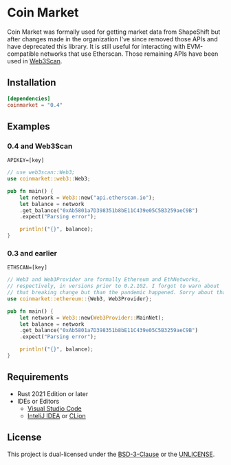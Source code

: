 # Coin Market

Coin Market was formally used for getting market data from ShapeShift but after changes made in the organization I've since removed those APIs and have deprecated this library. It is still useful for interacting with EVM-compatible networks that use Etherscan. Those remaining APIs have been used in [Web3Scan](https://crates.io/crates/web3scan).

## Installation

```toml
[dependencies]
coinmarket = "0.4"
```

## Examples

### 0.4 and Web3Scan

```env
APIKEY=[key]
```

```rust
// use web3scan::Web3;
use coinmarket::web3::Web3;

pub fn main() {
    let network = Web3::new("api.etherscan.io");
    let balance = network
    .get_balance("0xAb5801a7D398351b8bE11C439e05C5B3259aeC9B")
    .expect("Parsing error");

    println!("{}", balance);
}
```

### 0.3 and earlier

```env
ETHSCAN=[key]
```

```rust
// Web3 and Web3Provider are formally Ethereum and EthNetworks, 
// respectively, in versions prior to 0.2.102. I forgot to warn about
// that breaking change but than the pandemic happened. Sorry about that.
use coinmarket::ethereum::{Web3, Web3Provider};

pub fn main() {
    let network = Web3::new(Web3Provider::MainNet);
    let balance = network
    .get_balance("0xAb5801a7D398351b8bE11C439e05C5B3259aeC9B")
    .expect("Parsing error");

    println!("{}", balance);
}
```

## Requirements

- Rust 2021 Edition or later
- IDEs or Editors
  - [Visual Studio Code](https://code.visualstudio.com/)
  - [InteliJ IDEA](https://www.jetbrains.com/idea/) or [CLion](https://www.jetbrains.com/clion/)

## License

This project is dual-licensed under the [BSD-3-Clause](COPYING) or the [UNLICENSE](UNLICENSE).
